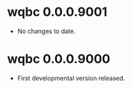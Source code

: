 # wqbc 0.0.0.9001

- No changes to date.

# wqbc 0.0.0.9000

- First developmental version released.
